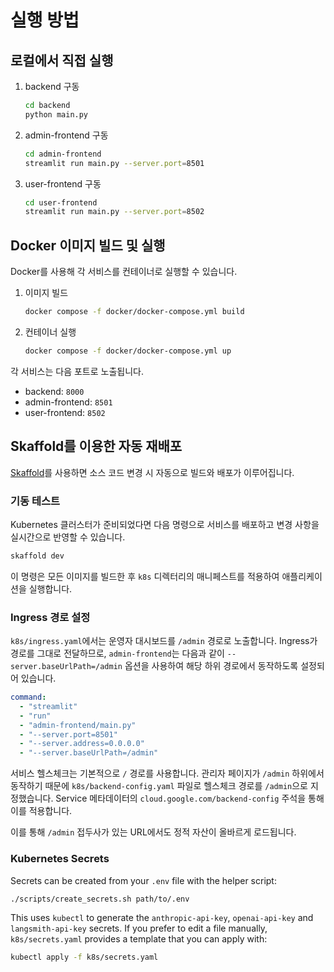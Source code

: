 # 실행 방법

## 로컬에서 직접 실행
1. backend 구동
   ```bash
   cd backend
   python main.py
   ```
2. admin-frontend 구동
   ```bash
   cd admin-frontend
   streamlit run main.py --server.port=8501
   ```
3. user-frontend 구동
   ```bash
   cd user-frontend
   streamlit run main.py --server.port=8502
   ```

## Docker 이미지 빌드 및 실행
Docker를 사용해 각 서비스를 컨테이너로 실행할 수 있습니다.

1. 이미지 빌드
   ```bash
   docker compose -f docker/docker-compose.yml build
   ```
2. 컨테이너 실행
   ```bash
   docker compose -f docker/docker-compose.yml up
   ```

각 서비스는 다음 포트로 노출됩니다.
- backend: `8000`
- admin-frontend: `8501`
- user-frontend: `8502`


## Skaffold를 이용한 자동 재배포
[Skaffold](https://skaffold.dev/)를 사용하면 소스 코드 변경 시 자동으로 빌드와 배포가 이루어집니다.

### 기동 테스트
Kubernetes 클러스터가 준비되었다면 다음 명령으로 서비스를 배포하고 변경 사항을 실시간으로 반영할 수 있습니다.

```bash
skaffold dev
```

이 명령은 모든 이미지를 빌드한 후 `k8s` 디렉터리의 매니페스트를 적용하여 애플리케이션을 실행합니다.

### Ingress 경로 설정
`k8s/ingress.yaml`에서는 운영자 대시보드를 `/admin` 경로로 노출합니다. Ingress가 경로를 그대로 전달하므로, `admin-frontend`는 다음과 같이 `--server.baseUrlPath=/admin` 옵션을 사용하여 해당 하위 경로에서 동작하도록 설정되어 있습니다.

```yaml
command:
  - "streamlit"
  - "run"
  - "admin-frontend/main.py"
  - "--server.port=8501"
  - "--server.address=0.0.0.0"
  - "--server.baseUrlPath=/admin"
```

서비스 헬스체크는 기본적으로 `/` 경로를 사용합니다. 관리자 페이지가 `/admin` 하위에서 동작하기 때문에 `k8s/backend-config.yaml` 파일로 헬스체크 경로를 `/admin`으로 지정했습니다. Service 메타데이터의 `cloud.google.com/backend-config` 주석을 통해 이를 적용합니다.

이를 통해 `/admin` 접두사가 있는 URL에서도 정적 자산이 올바르게 로드됩니다.



### Kubernetes Secrets
Secrets can be created from your `.env` file with the helper script:

```bash
./scripts/create_secrets.sh path/to/.env
```

This uses `kubectl` to generate the `anthropic-api-key`, `openai-api-key` and `langsmith-api-key` secrets.  If you prefer to edit a file manually, `k8s/secrets.yaml` provides a template that you can apply with:

```bash
kubectl apply -f k8s/secrets.yaml
```

